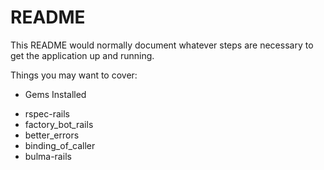 # README

This README would normally document whatever steps are necessary to get the
application up and running.

Things you may want to cover:

- Gems Installed

* rspec-rails
* factory_bot_rails
* better_errors
* binding_of_caller
* bulma-rails

